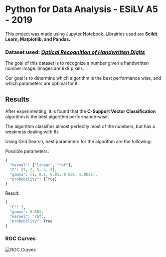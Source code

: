 # Python for Data Analysis - ESiLV A5 - 2019

This project was made using Jupyter Notebook. Librairies used are **Scikit Learn, Matplotlib, and Pandas.**

### Dataset used: _[Optical Recognition of Handwritten Digits](http://archive.ics.uci.edu/ml/datasets/Optical+Recognition+of+Handwritten+Digits)_

The goal of this dataset is to recognize a number given a handwritten number image. Images are 8x8 pixels.

Our goal is to determine which algorithm is the best performance wise, and which parameters are optimal for it.

## Results

After experimenting, it is found that the **C-Support Vector Classification** algorithm is the best algorithm performance-wise.

The algorithm classifies almost perfectly most of the numbers, but has a weakness dealing with 8s

Using Grid Search, best parameters for the algorithm are the following:

Possible parameters:

```py
{
  "kernel": ["linear", "rbf"],
  "C": [1, 2, 3, 4, 5],
  "gamma": [1, 0.1, 0.01, 0.001, 0.0001],
  "probability": [True]
}
```

Result:

```py
{
  "C": 3,
  "gamma": 0.001,
  "kernel": "rbf",
  "probability": True
}
```

### ROC Curves

![ROC Curves](https://i.imgur.com/jpTfwlT.png)
